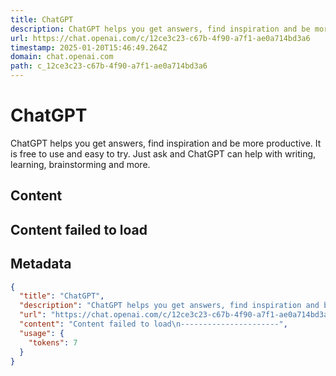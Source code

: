 ```yaml
---
title: ChatGPT
description: ChatGPT helps you get answers, find inspiration and be more productive. It is free to use and easy to try. Just ask and ChatGPT can help with writing, learning, brainstorming and more.
url: https://chat.openai.com/c/12ce3c23-c67b-4f90-a7f1-ae0a714bd3a6
timestamp: 2025-01-20T15:46:49.264Z
domain: chat.openai.com
path: c_12ce3c23-c67b-4f90-a7f1-ae0a714bd3a6
---
```


# ChatGPT


ChatGPT helps you get answers, find inspiration and be more productive. It is free to use and easy to try. Just ask and ChatGPT can help with writing, learning, brainstorming and more.


## Content

Content failed to load
----------------------

## Metadata

```json
{
  "title": "ChatGPT",
  "description": "ChatGPT helps you get answers, find inspiration and be more productive. It is free to use and easy to try. Just ask and ChatGPT can help with writing, learning, brainstorming and more.",
  "url": "https://chat.openai.com/c/12ce3c23-c67b-4f90-a7f1-ae0a714bd3a6",
  "content": "Content failed to load\n----------------------",
  "usage": {
    "tokens": 7
  }
}
```

